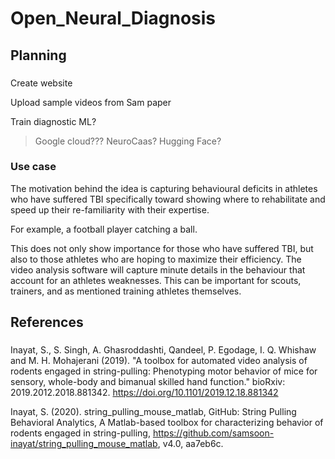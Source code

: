 # Open_Neural_Diagnosis

## Planning

###
Create website

Upload sample videos from Sam paper

Train diagnostic ML? 
> Google cloud???
> NeuroCaas?
> Hugging Face?

### Use case 

The motivation behind the idea is capturing behavioural deficits in athletes who have suffered TBI specifically toward showing where to rehabilitate and speed up their re-familiarity with their expertise. 

For example, a football player catching a ball. 

This does not only show importance for those who have suffered TBI, but also to those athletes who are hoping to maximize their efficiency. The video analysis software will capture minute details in the behaviour that account for an athletes weaknesses. This can be important for scouts, trainers, and as mentioned training athletes themselves.

## References

###
Inayat, S., S. Singh, A. Ghasroddashti, Qandeel, P. Egodage, I. Q. Whishaw and M. H. Mohajerani (2019). "A toolbox for automated video analysis of rodents engaged in string-pulling: Phenotyping motor behavior of mice for sensory, whole-body and bimanual skilled hand function." bioRxiv: 2019.2012.2018.881342. https://doi.org/10.1101/2019.12.18.881342

Inayat, S. (2020). string_pulling_mouse_matlab, GitHub: String Pulling Behavioral Analytics, A Matlab-based toolbox for characterizing behavior of rodents engaged in string-pulling, https://github.com/samsoon-inayat/string_pulling_mouse_matlab, v4.0, aa7eb6c.
